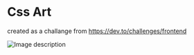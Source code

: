 # Css Art

created as a challange from https://dev.to/challenges/frontend

![Image description](https://dev-to-uploads.s3.amazonaws.com/uploads/articles/7ty1swuafis2d7tt8anx.png)